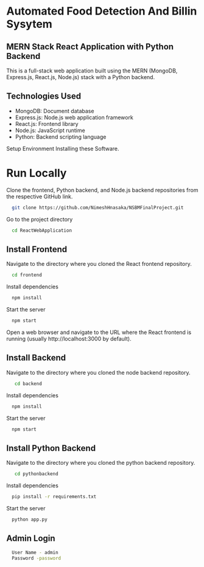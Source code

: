 
# Automated Food Detection And Billin Sysytem



## MERN Stack React Application with Python Backend

This is a full-stack web application built using the MERN (MongoDB, Express.js, React.js, Node.js) stack with a Python backend.



## Technologies Used
- MongoDB: Document database
- Express.js: Node.js web application framework
- React.js: Frontend library
- Node.js: JavaScript runtime
- Python: Backend scripting language

Setup Environment Installing these Software.

# Run Locally

Clone the frontend, Python backend, and Node.js backend repositories from the
respective GitHub link.


```bash
  git clone https://github.com/NimeshHnasaka/NSBMFinalProject.git
```

Go to the project directory 

```bash
  cd ReactWebApplication

```


## Install Frontend

Navigate to the directory where you cloned the React frontend repository.

```bash
  cd frontend
```

Install dependencies

```bash
  npm install
```

Start the server

```bash
  npm start
```


Open a web browser and navigate to the URL where the React frontend is running (usually http://localhost:3000 by default).

## Install Backend

Navigate to the directory where you cloned the node backend repository.

```bash
   cd backend
```

Install dependencies

```bash
  npm install
```

Start the server

```bash
  npm start
```


## Install Python Backend

Navigate to the directory where you cloned the python backend repository.

```bash
   cd pythonbackend
```

Install dependencies

```bash
  pip install -r requirements.txt
```

Start the server

```bash
  python app.py
```

## Admin Login 

```bash
  User Name - admin
  Password -password
```
